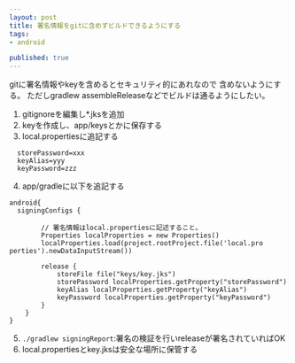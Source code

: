```yaml
---
layout: post
title: 署名情報をgitに含めずビルドできるようにする
tags:
- android

published: true
---
```


gitに署名情報やkeyを含めるとセキュリティ的にあれなので
含めないようにする。
ただしgradlew assembleReleaseなどでビルドは通るようにしたい。
 
1. gitignoreを編集し*.jksを追加
2. keyを作成し、app/keysとかに保存する
3. local.propertiesに追記する

```
  storePassword=xxx
  keyAlias=yyy
  keyPassword=zzz
```
4. app/gradleに以下を追記する

```
android{
  signingConfigs {

        // 署名情報はlocal.propertiesに記述すること。
        Properties localProperties = new Properties()
        localProperties.load(project.rootProject.file('local.pro  perties').newDataInputStream())

        release {
            storeFile file("keys/key.jks")
            storePassword localProperties.getProperty("storePassword")
            keyAlias localProperties.getProperty("keyAlias")
            keyPassword localProperties.getProperty("keyPassword")
        }
    }
}
```

5. `./gradlew signingReport`:署名の検証を行いreleaseが署名されていればOK
6. local.propertiesとkey.jksは安全な場所に保管する